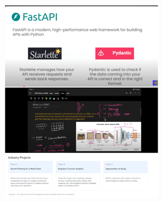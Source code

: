 ![FastAPI](FastAPI.png)
![Screenshot 1](Screenshot_20250707_113552.png)
![Screenshot 2](Screenshot_20250709_002340.png)
